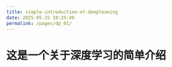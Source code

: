 ```yaml
---
title: simple-introduction-of-deepleaning
date: 2025-05-25 18:25:49
permalink: /pages/dp_01/
---
```


# 这是一个关于深度学习的简单介绍